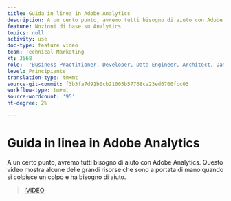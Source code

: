 ```yaml
---
title: Guida in linea in Adobe Analytics
description: A un certo punto, avremo tutti bisogno di aiuto con Adobe Analytics. Questo video mostra alcune delle grandi risorse che sono a portata di mano quando si colpisce un colpo e ha bisogno di aiuto.
feature: Nozioni di base su Analytics
topics: null
activity: use
doc-type: feature video
team: Technical Marketing
kt: 3568
role: '"Business Practitioner, Developer, Data Engineer, Architect, Data Architect, Administrator, Leader"'
level: Principiante
translation-type: tm+mt
source-git-commit: f3b3fa7d91b0cb21005b57768ca23ed6700fcc03
workflow-type: tm+mt
source-wordcount: '95'
ht-degree: 2%

---
```



# Guida in linea in Adobe Analytics

A un certo punto, avremo tutti bisogno di aiuto con Adobe Analytics. Questo video mostra alcune delle grandi risorse che sono a portata di mano quando si colpisce un colpo e ha bisogno di aiuto.

>[!VIDEO](https://video.tv.adobe.com/v/28753/?quality=12)
